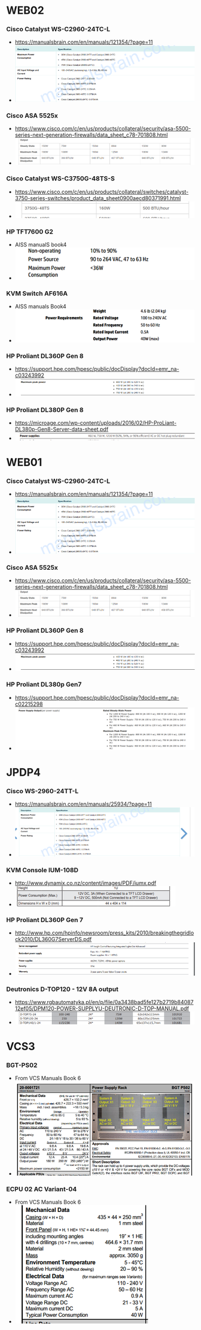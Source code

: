 # WEB02
### Cisco Catalyst WS-C2960-24TC-L
- https://manualsbrain.com/en/manuals/121354/?page=11
- ![](attachment/e364ac585555cc7a1828d1533c16d716.png)

### Cisco ASA 5525x
- https://www.cisco.com/c/en/us/products/collateral/security/asa-5500-series-next-generation-firewalls/data_sheet_c78-701808.html
- ![](attachment/4161a6f5f9a38810a5f9adb6b079119f.png)

### Cisco Catalyst WS-C3750G-48TS-S
- https://www.cisco.com/c/en/us/products/collateral/switches/catalyst-3750-series-switches/product_data_sheet0900aecd80371991.html
- ![](attachment/defb19d50f3aa142b906925eb2d044c7.png)


### HP TFT7600 G2 
- AISS manualS book4
- ![](attachment/b345517693ba6df0d241672d90e4968f.png)

### KVM Switch AF616A
- AISS manuals Book4
- ![](attachment/b8fa882cfd8893675737daebf56fcb5a.png)

### HP Proliant DL360P Gen 8
- https://support.hpe.com/hpesc/public/docDisplay?docId=emr_na-c03243992
- ![](attachment/cadfb5954f24561622bd0f61ed18d77e.png)

### HP Proliant DL380P Gen 8
- https://microage.com/wp-content/uploads/2016/02/HP-ProLiant-DL380p-Gen8-Server-data-sheet.pdf
- ![](attachment/fb3fa4f3b2b27a7f94a088c965ff072d.png)



# WEB01
### Cisco Catalyst WS-C2960-24TC-L
- https://manualsbrain.com/en/manuals/121354/?page=11
- ![](attachment/e364ac585555cc7a1828d1533c16d716.png)

### Cisco ASA 5525x
- https://www.cisco.com/c/en/us/products/collateral/security/asa-5500-series-next-generation-firewalls/data_sheet_c78-701808.html
- ![](attachment/4161a6f5f9a38810a5f9adb6b079119f.png)

### HP Proliant DL360P Gen 8
- https://support.hpe.com/hpesc/public/docDisplay?docId=emr_na-c03243992
- ![](attachment/cadfb5954f24561622bd0f61ed18d77e.png)


### HP Proliant DL380p Gen7
- https://support.hpe.com/hpesc/public/docDisplay?docId=emr_na-c02215298
- ![](attachment/f8d95274ac03b3eb34f695dfa857ac9a.png)


# JPDP4

### Cisco WS-2960-24TT-L
- https://manualsbrain.com/en/manuals/25934/?page=11
- ![](attachment/3493c38201bf4e8856ec408bfcb07afb.png)


### KVM Console IUM-108D
- http://www.dynamix.co.nz/content/images/PDF/iumx.pdf
- ![](attachment/dd16feb513ff6d1ceb5c7c5b486bbf5e.png)

### HP Proliant DL360P Gen 7
- http://www.hp.com/hpinfo/newsroom/press_kits/2010/breakingthegridlock2010/DL360G7ServerDS.pdf
- ![](attachment/0613f4e44b9b53084304932a80ed309c.png)


### Deutronics D-TOP120 - 12V 8A output
- https://www.rgbautomatyka.pl/en/p/file/0a3438bad5fe127b2719b8408712ef05/DPM120-POWER-SUPPLYU-DEUTRONIC-D-TOP-MANUAL.pdf
- ![](attachment/5e895c48f6486941d008652978e9c981.png)


# VCS3
### BGT-PS02
- From VCS Manuals Book 6
- ![](attachment/ce719de4bc825f01b9a30c9d994bc63d.png)

### ECPU 02 AC Variant-04
- From VCS Manuals Book 6
- ![](attachment/6b432702adad8499609767797827897a.png)